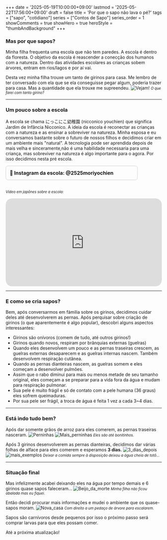 +++
date = '2025-05-19T10:00:00+09:00'
lastmod = '2025-05-22T17:56:00+09:00'
draft = false
title = 'Por que o sapo não lava o pé?'
tags = ["sapo", "cotidiano"]
series = ["Contos de Sapo"]
series_order = 1
showComments = true
showHero = true
heroStyle = "thumbAndBackground"
+++
### Mas por que sapos?
Minha filha frequenta uma escola que não tem paredes. 
A escola é dentro da floresta. 
O objetivo da escola é reascender a conecção dos humanos com a natureza.
Dentro das atividades escolares as crianças sobem árvores, entram em rios/lagos e por aí vai.

Desta vez minha filha trouxe um tanto de girinos para casa.
Me lembro de ter conversado com ela que se ela conseguisse pegar algum, poderia trazer para casa.
Mas a quantidade que ela trouxe me supreendeu.
![Vejam!](girinos.jpg)
<small>*O que farei com tanto girino?*</small>

---
### Um pouco sobre a escola
A escola se chama にっこにこ幼稚園 (nicconico youchien) que significa Jardim de Infância Nicconico.
A ideia da escola é reconectar as crianças com a natureza e as ensinar a sobreviver na natureza.
Minha esposa e eu conversamos bastante sobre o futuro de nossos filhos e decidimos criar em um ambiente mais "natural". A tecnologia pode ser aprendida depois de mais velha e sinceramente,não é uma habilidade necessaria para uma criança, mas sobreviver na natureza é algo importante para o agora. Por isso decidimos nesta pré escola.

<div style="border: 1px solid #ccc; border-radius: 8px; padding: 12px; max-width: 400px;">
  <a href="https://www.instagram.com/2525moriyochien/" target="_blank" style="text-decoration: none; font-weight: bold; font-size: 16px;">
    📸 Instagram da escola: @2525moriyochien
  </a>
</div><br>

<small>*Vídeo em japônes sobre a escola:*</small>
<div style="position: relative; padding-bottom: 56.25%; height: 0; overflow: hidden; border-radius: 20px;">
  <iframe
    src="https://www.youtube.com/embed/ChuhwAl3vsQ?si=--ut6Ya9wM3LR8sM"
    frameborder="0"
    allow="accelerometer; autoplay; clipboard-write; encrypted-media; gyroscope; picture-in-picture"
    allowfullscreen
    style="position: absolute; top: 0; left: 0; width: 100%; height: 100%; border-radius: 20px;">
  </iframe>
</div>

---
### E como se cria sapos?
Bem, após conversarmos em fámilia sobre os girinos, decidimos cuidar deles até desenvolverem as pernas. Após perquisar sobre criação de girinos (o que aparentemente é algo popular), descobri alguns aspectos interessantes:
- Girinos são onívoros (comem de tudo, até outros girinos!)
- Girinos quando novos, respiram por brânquias externas (guelras)
- Quando eles desenvolvem um pouco e as pernas traseiras crescem, as guelras externas desaparecem e as guelras internas nascem. Também desenvolvem respiração cutânea.
- Quando as pernas dianteiras nascem, as guelras somem e eles começam a desenvolver pulmões.
- Assim que o rabo diminui para mais ou menos metade de seu tamanho original, eles começam a se preparar para a vida fora da água e mudam para respiração pulmonar.
- Sua pele é muito frágil e só de contato com a pele humana (36 graus) eles sofrem queimaduras.
- Por sua pele ser frágil, a troca de água é feita 1 vez a cada 3~4 dias.

---
### Está indo tudo bem?
Após dar somente grãos de arroz para eles comerem, as pernas traseiras nasceram.
![Perninhas](pernas-traseiras.jpg)
![Mais_perninhas](pernas-dianteiras.jpg)
<small>*Eles são até bonitinhos.*</small>

Após 3 girinos desenvolverem as pernas dianteiras, decidimos dar várias folhas de alface para eles comerem e esperamos **3 dias.**
![3_dias_depois](escalando.jpg)
![mais_exemplos](rabo-caiu.jpg)
<small>*Deixar a comida sempre à disposição deixou a água cheia de totô...*</small>

---
### Situação final
Mas infelizmente acabei deixando eles na água por tempo demais e 6 girinos quase sapos faleceram...
![Beijo_da_morte](beijo-da-morte.jpg)
<small>*Minha filha não ficou abalada mas eu fiquei.*</small>

Então decidi procurar mais informações e mudei o ambiente que os quase-sapos moram.
![Nova_casa](novo-ambiente.jpg)
<small>*Com direito a um pedaço de árvore para escalarem.*</small>

Sapos são carnívoros desde pequenos por isso o próximo passo será comprar larvas para que eles possam comer.

Até a próxima atualização!